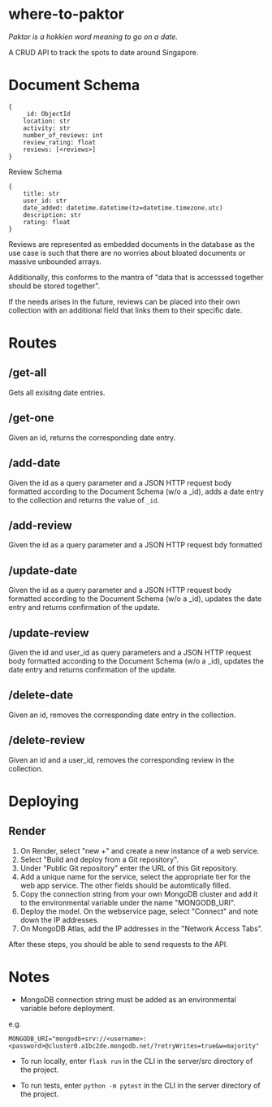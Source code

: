 # where-to-paktor
*Paktor is a hokkien word meaning to go on a date.*

A CRUD API to track the spots to date around Singapore.

# Document Schema
```
{
    _id: ObjectId
    location: str
    activity: str
    number_of_reviews: int
    review_rating: float
    reviews: [<reviews>]
}
```

Review Schema
```
{
    title: str
    user_id: str
    date_added: datetime.datetime(tz=datetime.timezone.utc)
    description: str
    rating: float
}
```
Reviews are represented as embedded documents in the database as the use case is such that there are no worries about bloated documents or massive unbounded arrays.

Additionally, this conforms to the mantra of "data that is accesssed together should be stored together".

If the needs arises in the future, reviews can be placed into their own collection with an additional field that links them to their specific date.

# Routes
## /get-all
Gets all exisitng date entries.

## /get-one
Given an id, returns the corresponding date entry.

## /add-date
Given the id as a query parameter and a JSON HTTP request body formatted according to the Document Schema (w/o a _id), adds a date entry to the collection and returns the value of `_id`.

## /add-review
Given the id as a query parameter and a JSON HTTP request bdy formatted

## /update-date
Given the id as a query parameter and a JSON HTTP request body formatted according to the Document Schema (w/o a _id), updates the date entry and returns confirmation of the update.

## /update-review
Given the id and user_id as query parameters and a JSON HTTP request body formatted according to the Document Schema (w/o a _id), updates the date entry and returns confirmation of the update.

## /delete-date
Given an id, removes the corresponding date entry in the collection.

## /delete-review
Given an id and a user_id, removes the corresponding review in the collection.

# Deploying
## Render
1. On Render, select "new +" and create a new instance of a web service.
2. Select "Build and deploy from a Git repository".
3. Under "Public Git repository" enter the URL of this Git repository.
4. Add a unique name for the service, select the appropriate tier for the web app service. The other fields should be automtically filled.
5. Copy the connection string from your own MongoDB cluster and add it to the environmental variable under the name "MONGODB_URI".
6. Deploy the model. On the webservice page, select "Connect" and note down the IP addresses.
5. On MongoDB Atlas, add the IP addresses in the "Network Access Tabs".

After these steps, you should be able to send requests to the API.

# Notes
- MongoDB connection string must be added as an environmental variable before deployment.

e.g.
```
MONGODB_URI="mongodb+srv://<username>:<password>@cluster0.a1bc2de.mongodb.net/?retryWrites=true&w=majority"
```

- To run locally, enter
`
flask run
`
in the CLI in the server/src directory of the project.

- To run tests, enter
`
python -m pytest
`
in the CLI in the server directory of the project.